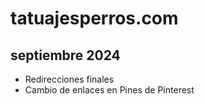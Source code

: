 # tatuajesperros.com

## septiembre 2024

* Redirecciones finales
* Cambio de enlaces en Pines de Pinterest
